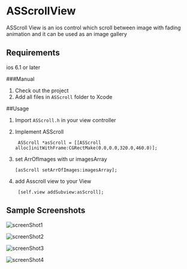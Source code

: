 ASScrollView
=============================
ASScroll View is an ios control  which scroll between image with fading animation and it can be used as an image gallery  

## Requirements
ios 6.1 or later

###Manual
1. Check out the project
2. Add all files in `ASScroll` folder to Xcode

##Usage
1. Import `ASScroll.h` in your view controller
2. Implement  ASScroll
	  
	    ASScroll *asScroll = [[ASScroll alloc]initWithFrame:CGRectMake(0.0,0.0,320.0,460.0)];

3. set ArrOfImages with ur imagesArray 

 	   [asScroll setArrOfImages:imagesArray];
	
4. add  Asscroll view  to your View

		[self.view addSubview:asScroll];

## Sample Screenshots
![screenShot1](https://raw.github.com/ahmed-salaah/ASScrollView/master/ScreenShots/ScreenShot3.png)

![screenShot2](https://raw.github.com/ahmed-salaah/ASScrollView/master/ScreenShots/ScreenShot1.png)

![screenShot3](https://raw.github.com/ahmed-salaah/ASScrollView/master/ScreenShots/ScreenShot2.png)

![screenShot4](https://raw.github.com/ahmed-salaah/ASScrollView/master/ScreenShots/ScreenShot4.png)
